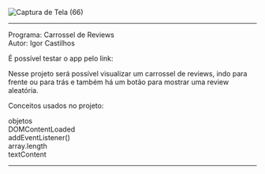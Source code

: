 ![Captura de Tela (66)](https://user-images.githubusercontent.com/101683017/180362061-456f5d4e-a52f-47f3-b9ce-3eb1d3609fc5.png)
************************************************************************************************************
Programa: Carrossel de Reviews
<br>
Autor: Igor Castilhos
<br>

É possível testar o app pelo link:

Nesse projeto será possível visualizar um carrossel de reviews, indo para frente ou para trás e também há um botão para mostrar uma review aleatória.

Conceitos usados no projeto:

objetos<br>
DOMContentLoaded<br>
addEventListener()<br>
array.length<br>
textContent<br>
************************************************************************************************************
